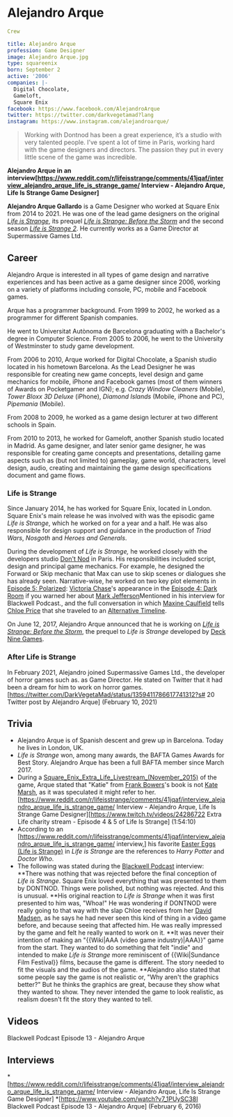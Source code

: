 #  Alejandro Arque 

```yaml
Crew

title: Alejandro Arque
profession: Game Designer
image: Alejandro Arque.jpg
type: squareenix
born: September 2
active: '2006'
companies: |-
  Digital Chocolate,
  Gameloft,
  Square Enix
facebook: https://www.facebook.com/AlejandroArque
twitter: https://twitter.com/darkvegetamad?lang
instagram: https://www.instagram.com/alejandroarque/
```

> Working with Dontnod has been a great experience, it’s a studio with very talented people. I’ve spent a lot of time in Paris, working hard with the game designers and directors. The passion they put in every little scene of the game was incredible.

**Alejandro Arque in an interview[https://www.reddit.com/r/lifeisstrange/comments/41jqaf/interview_alejandro_arque_life_is_strange_game/ Interview - Alejandro Arque, Life Is Strange Game Designer]**

**Alejandro Arque Gallardo** is a Game Designer who worked at Square Enix from 2014 to 2021. He was one of the lead game designers on the original *[Life is Strange](life_is_strange.md)*, its prequel *[Life is Strange: Before the Storm](before_the_storm.md)* and the second season *[Life is Strange 2](life_is_strange_2.md)*. He currently works as a Game Director at Supermassive Games Ltd.

##  Career 
Alejandro Arque is interested in all types of game design and narrative experiences and has been active as a game designer since 2006, working on a variety of platforms including console, PC, mobile and Facebook games.

Arque has a programmer background. From 1999 to 2002, he worked as a programmer for different Spanish companies.

He went to Universitat Autònoma de Barcelona graduating with a Bachelor's degree in Computer Science. From 2005 to 2006, he went to the University of Westminster to study game development.

From 2006 to 2010, Arque worked for Digital Chocolate, a Spanish studio located in his hometown Barcelona. As the Lead Designer he was responsible for creating new game concepts, level design and game mechanics for mobile, iPhone and Facebook games (most of them winners of Awards on Pocketgamer and IGN); e.g. *Crazy Window Cleaners* (Mobile), *Tower Bloxx 3D Deluxe* (iPhone), *Diamond Islands* (Mobile, iPhone and PC), *Pipemania* (Mobile).

From 2008 to 2009, he worked as a game design lecturer at two different schools in Spain.

From 2010 to 2013, he worked for Gameloft, another Spanish studio located in Madrid. As game designer, and later senior game designer, he was responsible for creating game concepts and presentations, detailing game aspects such as (but not limited to) gameplay, game world, characters, level design, audio, creating and maintaining the game design specifications document and game flows.

###  Life is Strange 
Since January 2014, he has worked for Square Enix, located in London. Square Enix's main release he was involved with was the episodic game *Life is Strange*, which he worked on for a year and a half. He was also responsible for design support and guidance in the production of *Triad Wars*, *Nosgoth* and *Heroes and Generals*.

During the development of *Life is Strange,* he worked closely with the developers studio [Don't Nod](don_t_nod.md) in Paris. His responsibilities included script, design and principal game mechanics. For example, he designed the Forward or Skip mechanic that Max can use to skip scenes or dialogues she has already seen. Narrative-wise, he worked on two key plot elements in [Episode 5: Polarized](episode_5.md): [Victoria Chase](victoria_chase.md)'s appearance in the [Episode 4: Dark Room](dark_room.md) if you warned her about [Mark Jefferson](mr__jefferson.md)Mentioned in his interview for Blackwell Podcast., and the full conversation in which [Maxine Caulfield](max_caulfield.md) tells [Chloe Price](chloe_price.md) that she traveled to an [Alternative Timeline](alternate_reality.md).

On June 12, 2017, Alejandro Arque announced that he is working on *[Life is Strange: Before the Storm](before_the_storm.md)*, the prequel to *Life is Strange* developed by [Deck Nine Games](deck_nine_games.md).

###  After Life is Strange 

In February 2021, Alejandro joined Supermassive Games Ltd., the developer of horror games such as. as Game Director. He stated on Twitter that it had been a dream for him to work on horror games. [https://twitter.com/DarkVegetaMad/status/1359411786617741312?s# 20 Twitter post by Alejandro Arque] (February 10, 2021)

##  Trivia 
* Alejandro Arque is of Spanish descent and grew up in Barcelona. Today he lives in London, UK.
* *Life is Strange* won, among many awards, the BAFTA Games Awards for Best Story. Alejandro Arque has been a full BAFTA member since March 2017.
* During a [Square_Enix_Extra_Life_Livestream_(November_2015)](stream.md) of the game, Arque stated that "Katie" from [Frank Bowers](frank_bowers.md)'s book is not [Kate Marsh](kate_marsh.md), as it was speculated it might refer to her.[https://www.reddit.com/r/lifeisstrange/comments/41jqaf/interview_alejandro_arque_life_is_strange_game/ Interview - Alejandro Arque, Life Is Strange Game Designer][https://www.twitch.tv/videos/24286722 Extra Life charity stream - Episode 4 & 5 of Life Is Strange] (1:54:10)
* According to an [https://www.reddit.com/r/lifeisstrange/comments/41jqaf/interview_alejandro_arque_life_is_strange_game/ interview,] his favorite [Easter Eggs (Life is Strange)](easter_eggs.md) in *Life is Strange* are the references to *Harry Potter* and *Doctor Who*.
* The following was stated during the [Blackwell Podcast](blackwell_podcast.md) interview:
**There was nothing that was rejected before the final conception of *Life is Strange*. Square Enix loved everything that was presented to them by DONTNOD. Things were polished, but nothing was rejected. And this is unusual.
**His original reaction to *Life is Strange* when it was first presented to him was, "Whoa!" He was wondering if DONTNOD were really going to that way with the slap Chloe receives from her [David Madsen](step_father.md), as he says he had never seen this kind of thing in a video game before, and because seeing that affected him. He was really impressed by the game and felt he really wanted to work on it.
**It was never their intention of making an "{{Wiki|AAA (video game industry)|AAA}}" game from the start. They wanted to do something that felt "indie" and intended to make *Life is Strange* more reminiscent of {{Wiki|Sundance Film Festival}} films, because the game is different. The story needed to fit the visuals and the audios of the game.
**Alejandro also stated that some people say the game is not realistic or, "Why aren't the graphics better?" But he thinks the graphics are great, because they show what they wanted to show. They never intended the game to look realistic, as realism doesn't fit the story they wanted to tell.

##  Videos 

Blackwell Podcast Episode 13 - Alejandro Arque

##  Interviews 
*[https://www.reddit.com/r/lifeisstrange/comments/41jqaf/interview_alejandro_arque_life_is_strange_game/ Interview - Alejandro Arque, Life Is Strange Game Designer]
*[https://www.youtube.com/watch?v7_1PUySC38I Blackwell Podcast Episode 13 - Alejandro Arque] (February 6, 2016)

